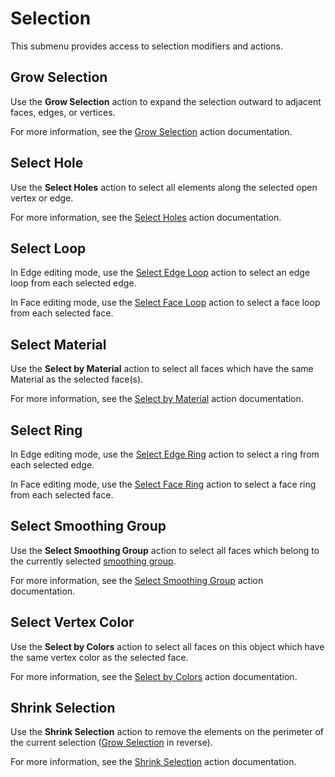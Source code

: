 # Selection

This submenu provides access to selection modifiers and actions.

## Grow Selection

Use the **Grow Selection** action to expand the selection outward to adjacent faces, edges, or vertices.

For more information, see the [Grow Selection](Selection_Grow.md) action documentation.

## Select Hole

Use the **Select Holes** action to select all elements along the selected open vertex or edge.

For more information, see the [Select Holes](Selection_SelectHole.md) action documentation.

## Select Loop

In Edge editing mode, use the [Select Edge Loop](Selection_Loop_Edge.md) action to select an edge loop from each selected edge.

In Face editing mode, use the [Select Face Loop](Selection_Loop_Face.md) action to select a face loop from each selected face.

## Select Material

Use the **Select by Material** action to select all faces which have the same Material as the selected face(s). 

For more information, see the [Select by Material](Selection_SelectByMaterial.md) action documentation.

## Select Ring

In Edge editing mode, use the [Select Edge Ring](Selection_Ring_Edge.md) action to select a ring from each selected edge.

In Face editing mode, use the [Select Face Ring](Selection_Ring_Face.md) action to select a face ring from each selected face.

## Select Smoothing Group

Use the **Select Smoothing Group** action to select all faces which belong to the currently selected [smoothing group](smoothing-groups.md). 

For more information, see the [Select Smoothing Group](Selection_SmoothingGroup.md) action documentation.

## Select Vertex Color

Use the **Select by Colors** action to select all faces on this object which have the same vertex color as the selected face. 

For more information, see the [Select by Colors](Selection_SelectByVertexColor.md) action documentation.

## Shrink Selection

Use the **Shrink Selection** action to remove the elements on the perimeter of the current selection ([Grow Selection](Selection_Grow.md) in reverse).

For more information, see the [Shrink Selection](Selection_Shrink.md) action documentation.


